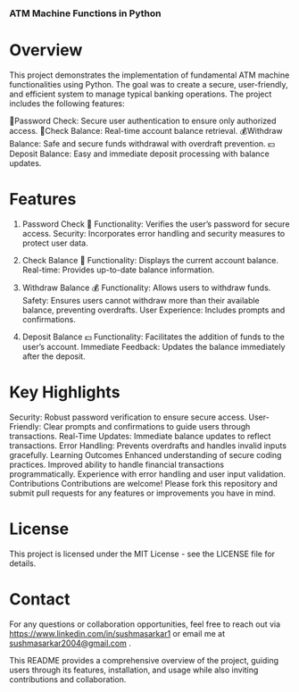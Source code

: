 ### ATM Machine Functions in Python

# Overview
This project demonstrates the implementation of fundamental ATM machine functionalities using Python. The goal was to create a secure, user-friendly, and efficient system to manage typical banking operations. The project includes the following features:

🔐Password Check: Secure user authentication to ensure only authorized access.
🏦Check Balance: Real-time account balance retrieval.
💰Withdraw Balance: Safe and secure funds withdrawal with overdraft prevention.
💵Deposit Balance: Easy and immediate deposit processing with balance updates.

# Features
1. Password Check 🔐
Functionality: Verifies the user’s password for secure access.
Security: Incorporates error handling and security measures to protect user data.

2. Check Balance 🏦
Functionality: Displays the current account balance.
Real-time: Provides up-to-date balance information.

3. Withdraw Balance 💰
Functionality: Allows users to withdraw funds.
Safety: Ensures users cannot withdraw more than their available balance, preventing overdrafts.
User Experience: Includes prompts and confirmations.

4. Deposit Balance 💵
Functionality: Facilitates the addition of funds to the user’s account.
Immediate Feedback: Updates the balance immediately after the deposit.

# Key Highlights
Security: Robust password verification to ensure secure access.
User-Friendly: Clear prompts and confirmations to guide users through transactions.
Real-Time Updates: Immediate balance updates to reflect transactions.
Error Handling: Prevents overdrafts and handles invalid inputs gracefully.
Learning Outcomes
Enhanced understanding of secure coding practices.
Improved ability to handle financial transactions programmatically.
Experience with error handling and user input validation.
Contributions
Contributions are welcome! Please fork this repository and submit pull requests for any features or improvements you have in mind.

# License
This project is licensed under the MIT License - see the LICENSE file for details.

# Contact
For any questions or collaboration opportunities, feel free to reach out via https://www.linkedin.com/in/sushmasarkar1 or email me at sushmasarkar2004@gmail.com .

This README provides a comprehensive overview of the project, guiding users through its features, installation, and usage while also inviting contributions and collaboration.
